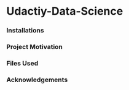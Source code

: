 # Udactiy-Data-Science
### Installations
### Project Motivation
### Files Used
### Acknowledgements
